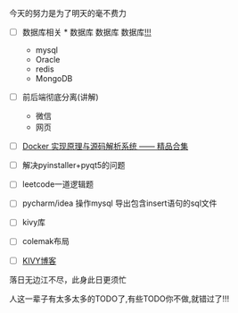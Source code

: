 今天的努力是为了明天的毫不费力


- [ ] 数据库相关 * 数据库 数据库 数据库[!!!](https://www.bilibili.com/video/av25705756?p=59)
    - mysql 
    - Oracle 
    - redis 
    - MongoDB 
    
- [ ] 前后端彻底分离(讲解)
    - 微信
    - 网页
- [ ] [Docker 实现原理与源码解析系统 —— 精品合集](http://www.iocoder.cn/Docker/good-collection/)    
- [ ] 解决pyinstaller+pyqt5的问题
- [ ] leetcode一道逻辑题

- [ ] pycharm/idea 操作mysql 导出包含insert语句的sql文件

- [ ] kivy库

- [ ] colemak布局
- [ ] [KIVY博客](https://blog.kivy.org/)


落日无边江不尽，此身此日更须忙

人这一辈子有太多太多的TODO了,有些TODO你不做,就错过了!!!